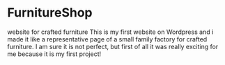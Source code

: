 # FurnitureShop
website for crafted furniture
This is my first website on Wordpress  and i made it like a representative page of a small family factory for crafted furniture. I am sure it is not perfect, but first of all it was really exciting for me because it is my first project!
